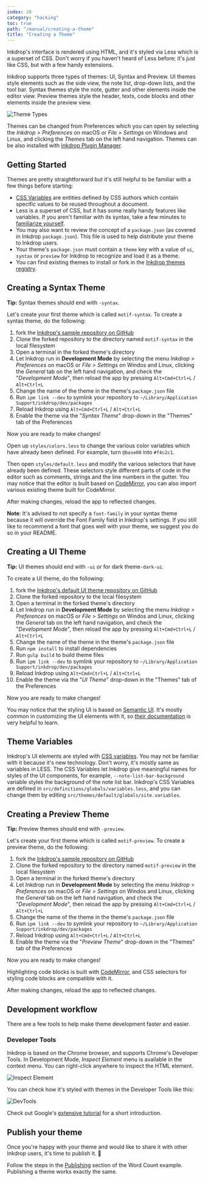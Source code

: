 ```yaml
---
index: 20
category: "hacking"
toc: true
path: "/manual/creating-a-theme"
title: "Creating a Theme"
---
```


Inkdrop's interface is rendered using HTML, and it's styled via Less which is a superset of CSS. Don't worry if you haven't heard of Less before; it's just like CSS, but with a few handy extensions.

Inkdrop supports three types of themes: UI, Syntax and Preview. UI themes style elements such as the side view, the note list, drop-down lists, and the tool bar. Syntax themes style the note, gutter and other elements inside the editor view. Preview themes style the header, texts, code blocks and other elements inside the preview view.

![Theme Types](./creating-a-theme_types.png)

Themes can be changed from Preferences which you can open by selecting the _Inkdrop > Preferences_ on macOS or _File > Settings_ on Windows and Linux, and clicking the _Themes_ tab on the left hand navigation.
Themes can be also installed with [Inkdrop Plugin Manager](/manual/extend-inkdrop-with-plugins).

## Getting Started

Themes are pretty straightforward but it's still helpful to be familiar with a few things before starting:

- [CSS Variables](https://developer.mozilla.org/en-US/docs/Web/CSS/Using_CSS_variables) are entities defined by CSS authors which contain specific values to be reused throughout a document.
- Less is a superset of CSS, but it has some really handy features like variables. If you aren't familiar with its syntax, take a few minutes to [familiarize yourself](https://speakerdeck.com/danmatthews/less-css).
- You may also want to review the concept of a `package.json` (as covered in Inkdrop `package.json`). This file is used to help distribute your theme to Inkdrop users.
- Your theme's `package.json` must contain a `theme` key with a value of `ui`, `syntax` or `preview` for Inkdrop to recognize and load it as a theme.
- You can find existing themes to install or fork in the [Inkdrop themes registry](https://my.inkdrop.app/plugins/theme).

## Creating a Syntax Theme

<div class="ui message info">
  <strong>Tip:</strong> Syntax themes should end with <code>-syntax</code>.
</div>

Let's create your first theme which is called `motif-syntax`.
To create a syntax theme, do the following:

1. fork the [Inkdrop's sample repository on GitHub](https://github.com/inkdropapp/inkdrop-default-light-syntax-theme)
2. Clone the forked repository to the directory named `motif-syntax` in the local filesystem
3. Open a terminal in the forked theme's directory
4. Let Inkdrop run in **Development Mode** by selecting the menu _Inkdrop > Preferences_ on macOS or _File > Settings_ on Windos and Linux, clicking the _General_ tab on the left hand navigation, and check the "_Development Mode_", then reload the app by pressing `Alt+Cmd+Ctrl+L` / `Alt+Ctrl+L`
5. Change the name of the theme in the theme's `package.json` file
6. Run `ipm link --dev` to symlink your repository to `~/Library/Application Support/inkdrop/dev/packages`
7. Reload Inkdrop using `Alt+Cmd+Ctrl+L` / `Alt+Ctrl+L`
8. Enable the theme via the "_Syntax Theme_" drop-down in the "Themes" tab of the Preferences

Now you are ready to make changes!

Open up `styles/colors.less` to change the various color variables which have already been defined. For example, turn `@base00` into `#f4c2c1`.

Then open `styles/default.less` and modify the various selectors that have already been defined. These selectors style different parts of code in the editor such as comments, strings and the line numbers in the gutter.
You may notice that the editor is built based on [CodeMirror](https://codemirror.net/), you can also import various existing theme built for CodeMirror.

After making changes, reload the app to reflected changes.

<div class="ui notice message">
<strong>Note</strong>: It's advised to not specify a <code>font-family</code> in your syntax theme because it will override the Font Family field in Inkdrop's settings. If you still like to recommend a font that goes well with your theme, we suggest you do so in your README.
</div>

## Creating a UI Theme

<div class="ui message info">
  <strong>Tip:</strong> UI themes should end with <code>-ui</code> or for dark theme<code>-dark-ui</code>.
</div>

To create a UI theme, do the following:

1. fork the [Inkdrop's default UI theme repository on GitHub](https://github.com/inkdropapp/inkdrop-default-light-ui-theme)
2. Clone the forked repository to the local filesystem
3. Open a terminal in the forked theme's directory
4. Let Inkdrop run in **Development Mode** by selecting the menu _Inkdrop > Preferences_ on macOS or _File > Settings_ on Windos and Linux, clicking the _General_ tab on the left hand navigation, and check the "_Development Mode_", then reload the app by pressing `Alt+Cmd+Ctrl+L` / `Alt+Ctrl+L`
5. Change the name of the theme in the theme's `package.json` file
6. Run `npm install` to install dependencies
7. Run `gulp build` to build theme files
8. Run `ipm link --dev` to symlink your repository to `~/Library/Application Support/inkdrop/dev/packages`
9. Reload Inkdrop using `Alt+Cmd+Ctrl+L` / `Alt+Ctrl+L`
10. Enable the theme via the "_UI Theme_" drop-down in the "Themes" tab of the Preferences

Now you are ready to make changes!

You may notice that the styling UI is based on [Semantic UI](http://semantic-ui.com/). It's mostly common in customizing the UI elements with it, so [their documentation](http://learnsemantic.com/) is very helpful to learn.

## Theme Variables

Inkdrop's UI elements are styled with [CSS variables](https://developer.mozilla.org/en-US/docs/Web/CSS/Using_CSS_variables). You may not be familiar with it because it's new technology. Don't worry, it's mostly same as variables in LESS. The CSS Variables let Inkdrop give meaningful names for styles of the UI components, for example, `--note-list-bar-background` variable styles the background of the note list bar.
Inkdrop's CSS Variables are defined in `src/definitions/globals/variables.less`, and you can change them by editing `src/themes/default/globals/site.variables`.

## Creating a Preview Theme

<div class="ui message info">
  <strong>Tip:</strong> Preview themes should end with <code>-preview</code>.
</div>

Let's create your first theme which is called `motif-preview`.
To create a preview theme, do the following:

1. fork the [Inkdrop's sample repository on GitHub](https://github.com/inkdropapp/inkdrop-github-preview-theme)
2. Clone the forked repository to the directory named `motif-preview` in the local filesystem
3. Open a terminal in the forked theme's directory
4. Let Inkdrop run in **Development Mode** by selecting the menu _Inkdrop > Preferences_ on macOS or _File > Settings_ on Windos and Linux, clicking the _General_ tab on the left hand navigation, and check the "_Development Mode_", then reload the app by pressing `Alt+Cmd+Ctrl+L` / `Alt+Ctrl+L`
5. Change the name of the theme in the theme's `package.json` file
6. Run `ipm link --dev` to symlink your repository to `~/Library/Application Support/inkdrop/dev/packages`
7. Reload Inkdrop using `Alt+Cmd+Ctrl+L` / `Alt+Ctrl+L`
8. Enable the theme via the "_Preview Theme_" drop-down in the "Themes" tab of the Preferences

Now you are ready to make changes!

Highlighting code blocks is built with [CodeMirror](https://codemirror.net/demo/theme.html), and CSS selectors for styling code blocks are compatible with it.

After making changes, reload the app to reflected changes.

## Development workflow

There are a few tools to help make theme development faster and easier.

### Developer Tools

Inkdrop is based on the Chrome browser, and supports Chrome's Developer Tools.
In Development Mode, _Inspect Element_ menu is available in the context menu. You can right-click anywhere to inspect the HTML element.

![Inspect Element](./creating-a-theme_inspect-element.png)

You can check how it's styled with themes in the Developer Tools like this:

![DevTools](./creating-a-theme_devtools.png)

Check out Google's [extensive tutorial](https://developers.google.com/web/tools/chrome-devtools/iterate/inspect-styles/?utm_source=dcc&utm_medium=redirect&utm_campaign=2016q3) for a short introduction.

## Publish your theme

Once you're happy with your theme and would like to share it with other Inkdrop users, it's time to publish it. 🎉

Follow the steps in the [Publishing](/manual/plugin-word-count#publishing) section of the Word Count example. Publishing a theme works exactly the same.
